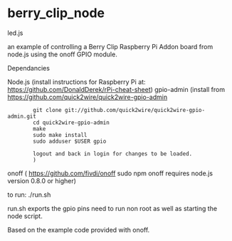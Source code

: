 berry_clip_node
===============

led.js

an example of controlling a Berry Clip Raspberry Pi Addon board from node.js using the onoff GPIO module.

Dependancies

Node.js     (install instructions for Raspberry Pi at: https://github.com/DonaldDerek/rPi-cheat-sheet)
gpio-admin  (install from https://github.com/quick2wire/quick2wire-gpio-admin

            git clone git://github.com/quick2wire/quick2wire-gpio-admin.git
            cd quick2wire-gpio-admin
            make
            sudo make install
            sudo adduser $USER gpio

            logout and back in login for changes to be loaded.
            )

onoff       ( https://github.com/fivdi/onoff sudo npm onoff requires node.js version 0.8.0 or higher)


to run: ./run.sh

run.sh exports the gpio pins need to run non root as well as starting the node script.

Based on the example code provided with onoff.
